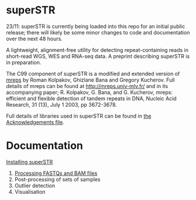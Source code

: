 # superSTR

23/11: superSTR is currently being loaded into this repo for an initial public release; there will likely be some minor changes to code and documentation over the next 48 hours.

A lightweight, alignment-free utility for detecting repeat-containing reads in short-read WGS, WES and RNA-seq data. A preprint describing superSTR is in preparation.

The C99 component of superSTR is a modified and extended version of [mreps](https://github.com/gregorykucherov/mreps) by Roman Kolpakov, Ghizlane Bana and Gregory Kucherov. Full details of mreps can be found at http://mreps.univ-mlv.fr/ and in its accompanying paper; R. Kolpakov, G. Bana, and G. Kucherov, mreps: efficient and flexible detection of tandem repeats in DNA, Nucleic Acid Research, 31 (13), July 1 2003, pp 3672-3678.

Full details of libraries used in superSTR can be found in [the Acknowledgements file](docs/ACKNOWLEDGEMENTS.md).

# Documentation

[Installing superSTR](docs/INSTALL.md)

1) [Processing FASTQs and BAM files](docs/PROCESSING.md)
2) Post-processing of sets of samples
3) Outlier detection
4) Visualisation
